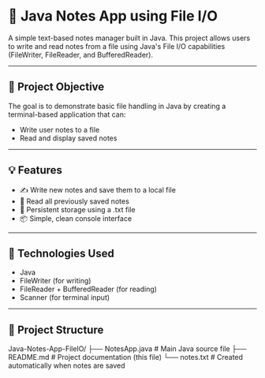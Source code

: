 # 📝 Java Notes App using File I/O

A simple text-based notes manager built in Java. This project allows users to write and read notes from a file using Java's File I/O capabilities (FileWriter, FileReader, and BufferedReader).

---

## 📌 Project Objective

The goal is to demonstrate basic file handling in Java by creating a terminal-based application that can:

- Write user notes to a file
- Read and display saved notes

---

## 💡 Features

- ✍️ Write new notes and save them to a local file
- 📖 Read all previously saved notes
- 💾 Persistent storage using a .txt file
- 📦 Simple, clean console interface

---

## 🔧 Technologies Used

- Java
- FileWriter (for writing)
- FileReader + BufferedReader (for reading)
- Scanner (for terminal input)

---

## 📂 Project Structure

Java-Notes-App-FileIO/
├── NotesApp.java # Main Java source file
├── README.md # Project documentation (this file)
└── notes.txt # Created automatically when notes are saved
